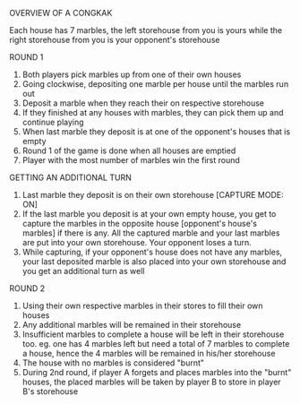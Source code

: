 OVERVIEW OF A CONGKAK

Each house has 7 marbles, the left storehouse from you is yours while the right storehouse from you is your opponent's storehouse

ROUND 1
1. Both players pick marbles up from one of their own houses
2. Going clockwise, depositing one marble per house until the marbles run out
3. Deposit a marble when they reach their on respective storehouse
4. If they finished at any houses with marbles, they can pick them up and continue playing
5. When last marble they deposit is at one of the opponent's houses that is empty
6. Round 1 of the game is done when all houses are emptied
7. Player with the most number of marbles win the first round 

GETTING AN ADDITIONAL TURN
1. Last marble they deposit is on their own storehouse
[CAPTURE MODE: ON]
2. If the last marble you deposit is at your own empty house, you get to capture the marbles in the opposite house [opponent's house's marbles] if there is any. All the captured marble and your last marbles are put into your own storehouse. Your opponent loses a turn.
3. While capturing, if your opponent's house does not have any marbles, your last deposited marble is also placed into your own storehouse and you get an additional turn as well

ROUND 2
1. Using their own respective marbles in their stores to fill their own houses
2. Any additional marbles will be remained in their storehouse
3. Insufficient marbles to complete a house will be left in their storehouse too. eg. one has 4 marbles left but need a total of 7 marbles to complete a house, hence the 4 marbles will be remained in his/her storehouse
4. The house with no marbles is considered "burnt"
5. During 2nd round, if player A forgets and places marbles into the "burnt" houses, the placed marbles will be taken by player B to store in player B's storehouse